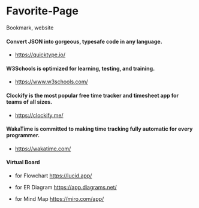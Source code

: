 # Favorite-Page
Bookmark, website

#### Convert JSON into gorgeous, typesafe code in any language.
- https://quicktype.io/

#### W3Schools is optimized for learning, testing, and training.
- https://www.w3schools.com/

#### Clockify is the most popular free time tracker and timesheet app for teams of all sizes.
- https://clockify.me/
#### WakaTime is committed to making time tracking fully automatic for every programmer.
- https://wakatime.com/
#### Virtual Board 

- for Flowchart 
https://lucid.app/

- for ER Diagram 
https://app.diagrams.net/

- for Mind Map
https://miro.com/app/
